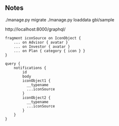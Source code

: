 ## Notes

./manage.py migrate
./manage.py loaddata gbi/sample

http://localhost:8000/graphql/


    fragment iconSource on IconObject {
        ... on Advisor { avatar }
        ... on Investor { avatar }
        ... on Plan { category { icon } }
    }

    query {
        notifications {
            id
            body
            iconObject1 {
              __typename
              ...iconSource
            }
            iconObject2 {
              __typename
              ...iconSource
            }
    	}
    }
